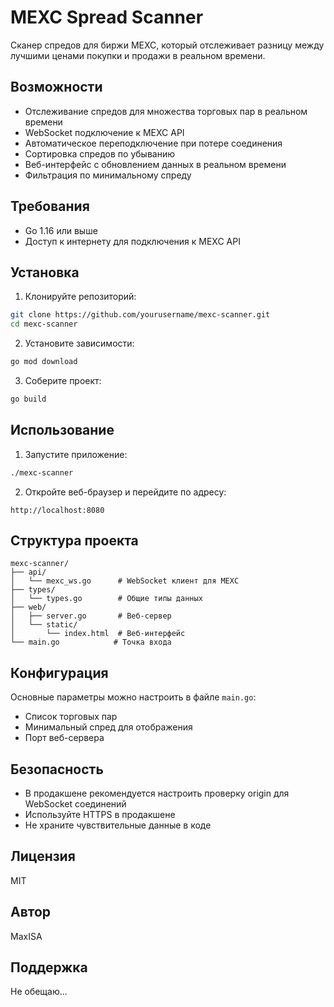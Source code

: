 # MEXC Spread Scanner

Сканер спредов для биржи MEXC, который отслеживает разницу между лучшими ценами покупки и продажи в реальном времени.

## Возможности

- Отслеживание спредов для множества торговых пар в реальном времени
- WebSocket подключение к MEXC API
- Автоматическое переподключение при потере соединения
- Сортировка спредов по убыванию
- Веб-интерфейс с обновлением данных в реальном времени
- Фильтрация по минимальному спреду

## Требования

- Go 1.16 или выше
- Доступ к интернету для подключения к MEXC API

## Установка

1. Клонируйте репозиторий:
```bash
git clone https://github.com/yourusername/mexc-scanner.git
cd mexc-scanner
```

2. Установите зависимости:
```bash
go mod download
```

3. Соберите проект:
```bash
go build
```

## Использование

1. Запустите приложение:
```bash
./mexc-scanner
```

2. Откройте веб-браузер и перейдите по адресу:
```
http://localhost:8080
```

## Структура проекта

```
mexc-scanner/
├── api/
│   └── mexc_ws.go      # WebSocket клиент для MEXC
├── types/
│   └── types.go        # Общие типы данных
├── web/
│   ├── server.go       # Веб-сервер
│   └── static/
│       └── index.html  # Веб-интерфейс
└── main.go            # Точка входа
```

## Конфигурация

Основные параметры можно настроить в файле `main.go`:
- Список торговых пар
- Минимальный спред для отображения
- Порт веб-сервера

## Безопасность

- В продакшене рекомендуется настроить проверку origin для WebSocket соединений
- Используйте HTTPS в продакшене
- Не храните чувствительные данные в коде

## Лицензия

MIT

## Автор

MaxISA

## Поддержка

Не обещаю... 